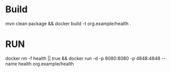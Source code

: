 # Build
mvn clean package && docker build -t org.example/health .

# RUN

docker rm -f health || true && docker run -d -p 8080:8080 -p 4848:4848 --name health org.example/health 